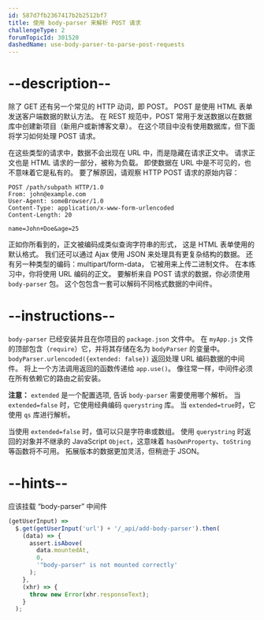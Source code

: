 ```yaml
---
id: 587d7fb2367417b2b2512bf7
title: 使用 body-parser 来解析 POST 请求
challengeType: 2
forumTopicId: 301520
dashedName: use-body-parser-to-parse-post-requests
---
```


# --description--

除了 GET 还有另一个常见的 HTTP 动词，即 POST。 POST 是使用 HTML 表单发送客户端数据的默认方法。 在 REST 规范中，POST 常用于发送数据以在数据库中创建新项目（新用户或新博客文章）。 在这个项目中没有使用数据库，但下面将学习如何处理 POST 请求。

在这些类型的请求中，数据不会出现在 URL 中，而是隐藏在请求正文中。 请求正文也是 HTML 请求的一部分，被称为负载。 即使数据在 URL 中是不可见的，也不意味着它是私有的。 要了解原因，请观察 HTTP POST 请求的原始内容：

```http
POST /path/subpath HTTP/1.0
From: john@example.com
User-Agent: someBrowser/1.0
Content-Type: application/x-www-form-urlencoded
Content-Length: 20

name=John+Doe&age=25
```

正如你所看到的，正文被编码成类似查询字符串的形式， 这是 HTML 表单使用的默认格式。 我们还可以通过 Ajax 使用 JSON 来处理具有更复杂结构的数据。 还有另一种类型的编码：multipart/form-data， 它被用来上传二进制文件。 在本练习中，你将使用 URL 编码的正文。 要解析来自 POST 请求的数据，你必须使用 `body-parser` 包。 这个包包含一套可以解码不同格式数据的中间件。

# --instructions--

`body-parser` 已经安装并且在你项目的 `package.json` 文件中。 在 `myApp.js` 文件的顶部包含（`require`）它，并将其存储在名为 `bodyParser` 的变量中。 `bodyParser.urlencoded({extended: false})` 返回处理 URL 编码数据的中间件。 将上一个方法调用返回的函数传递给 `app.use()`。 像往常一样，中间件必须在所有依赖它的路由之前安装。

**注意：** `extended` 是一个配置选项, 告诉 `body-parser` 需要使用哪个解析。 当 `extended=false` 时，它使用经典编码 `querystring` 库。 当 `extended=true`时，它使用 `qs` 库进行解析。

当使用 `extended=false` 时，值可以只是字符串或数组。 使用 `querystring` 时返回的对象并不继承的 JavaScript `Object`，这意味着 `hasOwnProperty`、`toString` 等函数将不可用。 拓展版本的数据更加灵活，但稍逊于 JSON。

# --hints--

应该挂载 “body-parser” 中间件

```js
(getUserInput) =>
  $.get(getUserInput('url') + '/_api/add-body-parser').then(
    (data) => {
      assert.isAbove(
        data.mountedAt,
        0,
        '"body-parser" is not mounted correctly'
      );
    },
    (xhr) => {
      throw new Error(xhr.responseText);
    }
  );
```

